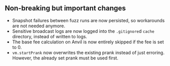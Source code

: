 ## Non-breaking but important changes

- Snapshot failures between fuzz runs are now persisted, so workarounds are not needed anymore.
- Sensitive broadcast logs are now logged into the `.gitignore`d `cache` directory, instead of written to logs.
- The base fee calculation on Anvil is now entirely skipped if the fee is set to 0.
- `vm.startPrank` now overwrites the existing prank instead of just erroring. However, the already set prank must be used first.
